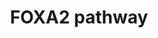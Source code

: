 ---
annotations:
- type: Pathway Ontology
  value: regulatory pathway
authors:
- ChesdeWindt
- Egonw
- Fehrhart
- Khanspers
- Eweitz
description: Role of Foxa2
last-edited: 2021-05-09
organisms:
- Homo sapiens
redirect_from:
- /index.php/Pathway:WP5066
- /instance/WP5066
schema-jsonld:
- '@context': https://schema.org/
  '@id': https://wikipathways.github.io/pathways/WP5066.html
  '@type': Dataset
  creator:
    '@type': Organization
    name: WikiPathways
  description: Role of Foxa2
  keywords:
  - ''
  - SLCO1B1
  - Acetyl-CoA carboxylase 1
  - SREBP-1c
  - IRS1
  - FASN
  - IRS2
  - GSTA1
  - ABCC2
  - ChREBP
  - TAGs
  - SLC27A5
  - MTTP
  - Apolipoprotein B-100
  - ABCC3
  - ABCC4
  - FOXO1
  - GSTM2
  - PPARGC1B
  - FOXA2
  - Insulin
  - GSTA2
  - FOXA1
  license: CC0
  name: FOXA2 pathway
seo: CreativeWork
title: FOXA2 pathway
wpid: WP5066
---